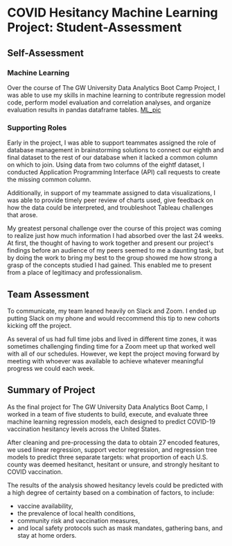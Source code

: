 # COVID Hesitancy Machine Learning Project: Student-Assessment

## Self-Assessment
### Machine Learning
Over the course of The GW University Data Analytics Boot Camp Project, I was able to use my skills in machine learning to contribute regression model code, perform model evaluation and correlation analyses, and organize evaluation results in pandas dataframe tables.
[ML_pic](pic01.png)

### Supporting Roles
Early in the project, I was able to support teammates assigned the role of database management in brainstorming solutions to connect our eighth and final dataset to the rest of our database when it lacked a common column on which to join.  Using data from two columns of the eightf dataset, I conducted Application Programming Interface (API) call requests to create the missing common column.

Additionally, in support of my teammate assigned to data visualizations, I was able to provide timely peer review of charts used, give feedback on how the data could be interpreted, and troubleshoot Tableau challenges that arose.

My greatest personal challenge over the course of this project was coming to realize just how much information I had absorbed over the last 24 weeks.  At first, the thought of having to work together and present our project's findings before an audience of my peers seemed to me a daunting task, but by doing the work to bring my best to the group showed me how strong a grasp of the concepts studied I had gained.  This enabled me to present from a place of legitimacy and professionalism.

## Team Assessment
To communicate, my team leaned heavily on Slack and Zoom. I ended up putting Slack on my phone and would reccommend this tip to new cohorts kicking off the project.

As several of us had full time jobs and lived in different time zones, it was sometimes challenging finding time for a Zoom meet up that worked well with all of our schedules. However, we kept the project moving forward by meeting with whoever was available to achieve whatever meaningful progress we could each week.  

## Summary of Project
As the final project for The GW University Data Analytics Boot Camp, I worked in a team of five students to build, execute, and evaluate three machine learning regression models, each designed to predict COVID-19 vaccination hesitancy levels across the United States.

After cleaning and pre-processing the data to obtain 27 encoded features, we used linear regression, support vector regression, and regression tree models to predict three separate targets: what proportion of each U.S. county was deemed hesitanct, hesitant or unsure, and strongly hesitant to COVID vaccination.

The results of the analysis showed hesitancy levels could be predicted with a high degree of certainty based on a combination of factors, to include:

* vaccine availability,
* the prevalence of local health conditions,
* community risk and vaccination measures, 
* and local safety protocols such as mask mandates, gathering bans, and stay at home orders.
